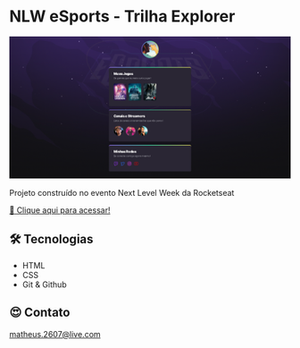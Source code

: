 # NLW eSports - Trilha Explorer

![preview](./.github/preview.png)

Projeto construído no evento Next Level Week da Rocketseat

[ 🔗 Clique aqui para acessar!](https://siegfrieddrx.github.io/NLW)

## 🛠 Tecnologias

- HTML
- CSS
- Git & Github

## 😍 Contato

matheus.2607@live.com